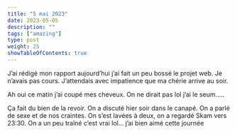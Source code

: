 ```yaml
---
title: "5 mai 2023"
date: 2023-05-05
description: ""
tags: ["amazing"]
type: post
weight: 25
showTableOfContents: true
---
```

J’ai rédigé mon rapport aujourd’hui j’ai fait un peu bossé le projet web. Je n’avais pas cours. J’attendais avec impatience que ma chérie arrive au soir.

Ah oui ce matin j’ai coupé mes cheveux. On ne dirait pas lol j’ai le seum…..

Ça fait du bien de la revoir. On a discuté hier soir dans le canapé. On a parlé de sexe et de nos craintes. On s’est lavées à deux, on a regardé Skam vers 23:30. On a un peu traîné c’est vrai lol… j’ai bien aimé cette journée